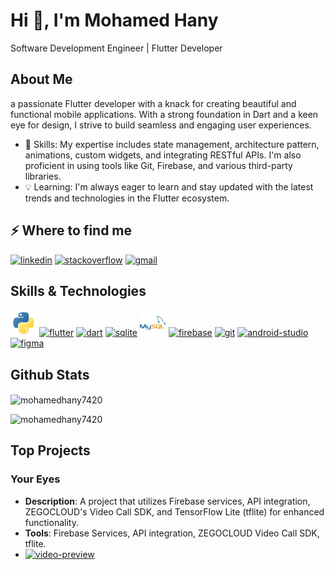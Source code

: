 <h1>Hi 👋, I'm Mohamed Hany</h1>

Software Development Engineer | Flutter Developer

## About Me

a passionate Flutter developer with a knack for creating beautiful and functional mobile applications.
With a strong foundation in Dart and a keen eye for design,
I strive to build seamless and engaging user experiences.
- 🚀 Skills: My expertise includes state management, architecture pattern, animations, custom widgets, and integrating RESTful APIs. I'm also proficient in using tools like Git, Firebase, and various third-party libraries.
- 💡 Learning: I'm always eager to learn and stay updated with the latest trends and technologies in the Flutter ecosystem.



<h2>⚡️ Where to find me</h2>
<p><a target="_blank" href="https://www.linkedin.com/in/https://www.linkedin.com/in/mohamed-hany-4b4947248?utm_source=share&utm_campaign=share_via&utm_content=profile&utm_medium=ios_app" style="display: inline-block;"><img src="https://img.shields.io/badge/linkedin-logo?style=for-the-badge&logo=linkedin&logoColor=white&color=%230a77b6" alt="linkedin" /></a>
<a target="_blank" href="https://stackoverflow.com/users/https://stackoverflow.com/users/20650276/mohamed-hany" style="display: inline-block;"><img src="https://img.shields.io/badge/stackoverflow-logo?style=for-the-badge&logo=stackoverflow&logoColor=white&color=%23cc0000" alt="stackoverflow" /></a>
<a href="mailto:mohamedhany1892@gmail.com" style="display: inline-block;">
    <img src="https://img.shields.io/badge/gmail-logo?style=for-the-badge&logo=gmail&logoColor=white&color=%23EA4335" alt="gmail" />
  </a>
</p>


## Skills & Technologies
<p>
  <a target="_blank" href="https://raw.githubusercontent.com/devicons/devicon/master/icons/python/python-original.svg" style="display: inline-block;">
    <img src="https://raw.githubusercontent.com/devicons/devicon/master/icons/python/python-original.svg" alt="python" width="42" height="42" />
  </a>
  <a target="_blank" href="https://www.vectorlogo.zone/logos/flutterio/flutterio-icon.svg" style="display: inline-block;">
    <img src="https://www.vectorlogo.zone/logos/flutterio/flutterio-icon.svg" alt="flutter" width="42" height="42" />
  </a>
  <a target="_blank" href="https://www.vectorlogo.zone/logos/dartlang/dartlang-icon.svg" style="display: inline-block;">
    <img src="https://www.vectorlogo.zone/logos/dartlang/dartlang-icon.svg" alt="dart" width="42" height="42" />
  </a>
<a target="_blank" href="https://www.vectorlogo.zone/logos/sqlite/sqlite-icon.svg" style="display: inline-block;"><img src="https://www.vectorlogo.zone/logos/sqlite/sqlite-icon.svg" alt="sqlite" width="42" height="42" /></a>

  <a target="_blank" href="https://raw.githubusercontent.com/devicons/devicon/master/icons/mysql/mysql-original-wordmark.svg" style="display: inline-block;">
    <img src="https://raw.githubusercontent.com/devicons/devicon/master/icons/mysql/mysql-original-wordmark.svg" alt="mysql" width="42" height="42" />
  </a>
  <a target="_blank" href="https://www.vectorlogo.zone/logos/firebase/firebase-icon.svg" style="display: inline-block;">
    <img src="https://www.vectorlogo.zone/logos/firebase/firebase-icon.svg" alt="firebase" width="42" height="42" />
  </a>
  <a target="_blank" href="https://www.vectorlogo.zone/logos/git-scm/git-scm-icon.svg" style="display: inline-block;">
    <img src="https://www.vectorlogo.zone/logos/git-scm/git-scm-icon.svg" alt="git" width="42" height="42" />
  </a>
  <a target="_blank" href="https://www.vectorlogo.zone/logos/android/android-icon.svg" style="display: inline-block;">
    <img src="https://www.vectorlogo.zone/logos/android/android-icon.svg" alt="android-studio" width="42" height="42" />
  </a>
  <a target="_blank" href="https://www.vectorlogo.zone/logos/figma/figma-icon.svg" style="display: inline-block;">
    <img src="https://www.vectorlogo.zone/logos/figma/figma-icon.svg" alt="figma" width="42" height="42" />
  </a>
</p>

## Github Stats

<p><img align="center" src="https://github-readme-streak-stats.herokuapp.com/?user=mohamedhany7420&" alt="mohamedhany7420" /></p>
<p><img src="https://github-readme-stats.vercel.app/api/top-langs?username=mohamedhany7420&show_icons=true&locale=en&layout=compact" alt="mohamedhany7420" /></p>

## Top Projects

### Your Eyes
- **Description**: A project that utilizes Firebase services, API integration, ZEGOCLOUD's Video Call SDK, and TensorFlow Lite (tflite) for enhanced functionality.
- **Tools**: Firebase Services, API integration, ZEGOCLOUD Video Call SDK, tflite.
- <a href="https://www.linkedin.com/feed/update/urn:li:activity:7090810953637761024?utm_source=share&utm_medium=member_desktop" target="_blank">
    <img src="https://img.shields.io/badge/video-preview-logo?style=for-the-badge&logo=video&logoColor=white&color=%23FF0000" alt="video-preview" />
  </a>

